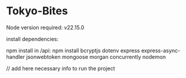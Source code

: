 # Tokyo-Bites

Node version required: v22.15.0

install dependencies:

npm install in /api:
npm install bcryptjs dotenv express express-async-handler jsonwebtoken mongoose morgan concurrently nodemon




// add here necessary info to run the project